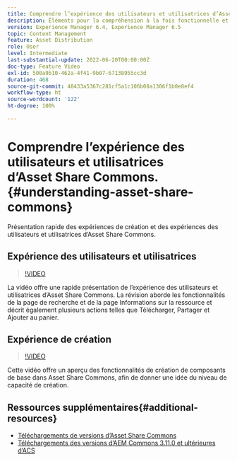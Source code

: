 ```yaml
---
title: Comprendre l’expérience des utilisateurs et utilisatrices d’Asset Share Commons.
description: Éléments pour la compréhension à la fois fonctionnelle et technique d’Assets Share Commons.
version: Experience Manager 6.4, Experience Manager 6.5
topic: Content Management
feature: Asset Distribution
role: User
level: Intermediate
last-substantial-update: 2022-06-20T00:00:00Z
doc-type: Feature Video
exl-id: 500a9b10-462a-4f41-9b07-67138955cc3d
duration: 468
source-git-commit: 48433a5367c281cf5a1c106b08a1306f1b0e8ef4
workflow-type: ht
source-wordcount: '122'
ht-degree: 100%

---
```


# Comprendre l’expérience des utilisateurs et utilisatrices d’Asset Share Commons.{#understanding-asset-share-commons}

Présentation rapide des expériences de création et des expériences des utilisateurs et utilisatrices d’Asset Share Commons.

## Expérience des utilisateurs et utilisatrices

>[!VIDEO](https://video.tv.adobe.com/v/20497?quality=12&learn=on)

La vidéo offre une rapide présentation de l’expérience des utilisateurs et utilisatrices d’Asset Share Commons. La révision aborde les fonctionnalités de la page de recherche et de la page Informations sur la ressource et décrit également plusieurs actions telles que Télécharger, Partager et Ajouter au panier.

## Expérience de création

>[!VIDEO](https://video.tv.adobe.com/v/20498?quality=12&learn=on)

Cette vidéo offre un aperçu des fonctionnalités de création de composants de base dans Asset Share Commons, afin de donner une idée du niveau de capacité de création.

## Ressources supplémentaires{#additional-resources}

* [Téléchargements de versions d’Asset Share Commons](https://github.com/adobe/asset-share-commons/releases)
* [Téléchargements des versions d’AEM Commons 3.11.0 et ultérieures d’ACS](https://github.com/Adobe-Consulting-Services/acs-aem-commons/releases)
